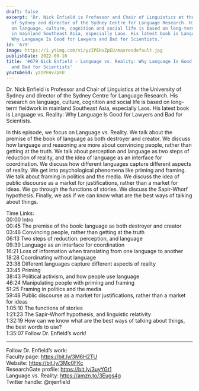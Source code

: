 ```yaml
---
draft: false
excerpt: 'Dr. Nick Enfield is Professor and Chair of Linguistics at the University
  of Sydney and director of the Sydney Centre for Language Research. His research
  on language, culture, cognition and social life is based on long-term fieldwork
  in mainland Southeast Asia, especially Laos. His latest book is Language vs. Reality:
  Why Language Is Good for Lawyers and Bad for Scientists.'
id: '679'
image: https://i.ytimg.com/vi/yzIPEHvZpEU/maxresdefault.jpg
publishDate: 2022-09-16
title: '#679 Nick Enfield - Language vs. Reality: Why Language Is Good for Lawyers
  and Bad for Scientists'
youtubeid: yzIPEHvZpEU
---
```

<div class="timelinks">

Dr. Nick Enfield is Professor and Chair of Linguistics at the University of Sydney and director of the Sydney Centre for Language Research. His research on language, culture, cognition and social life is based on long-term fieldwork in mainland Southeast Asia, especially Laos. His latest book is Language vs. Reality: Why Language Is Good for Lawyers and Bad for Scientists.

In this episode, we focus on Language vs. Reality. We talk about the premise of the book of language as both destroyer and creator. We discuss how language and reasoning are more about convincing people, rather than getting at the truth. We talk about perception and language as two steps of reduction of reality, and the idea of language as an interface for coordination. We discuss how different languages capture different aspects of reality. We get into psychological phenomena like priming and framing. We talk about framing in politics and the media. We discuss the idea of public discourse as a market for justifications, rather than a market for ideas. We go through the functions of stories. We discuss the Sapir-Whorf hypothesis. Finally, we ask if we can know what are the best ways of talking about things.

Time Links:  
<time>00:00</time> Intro  
<time>00:45</time> The premise of the book: language as both destroyer and creator  
<time>03:46</time> Convincing people, rather than getting at the truth  
<time>06:13</time> Two steps of reduction: perception, and language  
<time>09:39</time> Language as an interface for coordination  
<time>16:21</time> Loss of information when translating from one language to another  
<time>18:28</time> Coordinating without language  
<time>23:38</time> Different languages capture different aspects of reality  
<time>33:45</time> Priming  
<time>38:43</time> Political activism, and how people use language  
<time>46:24</time> Manipulating people with priming and framing  
<time>51:25</time> Framing in politics and the media  
<time>59:48</time> Public discourse as a market for justifications, rather than a market for ideas  
<time>1:05:10</time> The functions of stories  
<time>1:21:23</time> The Sapir-Whorf hypothesis, and linguistic relativity  
<time>1:32:19</time> How can we know what are the best ways of talking about things, the best words to use?  
<time>1:35:07</time> Follow Dr. Enfield’s work!

---

Follow Dr. Enfield’s work:  
Faculty page: https://bit.ly/3M6H2TU  
Website: https://bit.ly/3Mc0FKc  
ResearchGate profile: https://bit.ly/3uyYGt1  
Language vs. Reality: https://amzn.to/3Eugs4g  
Twitter handle: @njenfield
</div>

